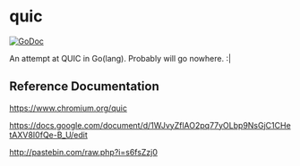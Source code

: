 # quic
[![GoDoc](https://godoc.org/github.com/d4l3k/quic?status.svg)](https://godoc.org/github.com/d4l3k/quic)

An attempt at QUIC in Go(lang). Probably will go nowhere. :|



## Reference Documentation

https://www.chromium.org/quic

https://docs.google.com/document/d/1WJvyZflAO2pq77yOLbp9NsGjC1CHetAXV8I0fQe-B_U/edit

http://pastebin.com/raw.php?i=s6fsZzj0
